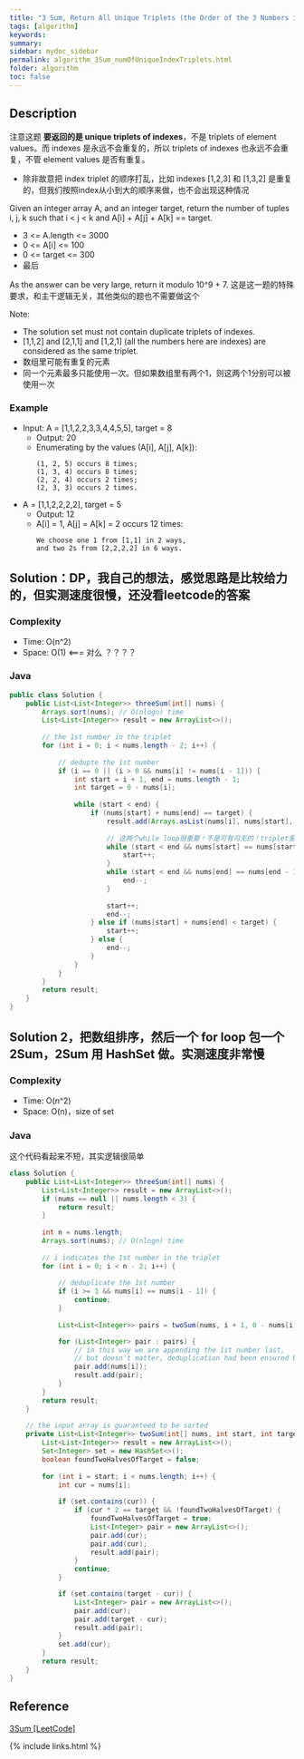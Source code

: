 ```yaml
---
title: "3 Sum, Return All Unique Triplets (the Order of the 3 Numbers in a Triplet Doesn't Matter)"
tags: [algorithm]
keywords:
summary:
sidebar: mydoc_sidebar
permalink: algorithm_3Sum_numOfUniqueIndexTriplets.html                               
folder: algorithm
toc: false
---
```


## Description
注意这题 **要返回的是 unique triplets of indexes**，不是 triplets of element values。而 indexes 是永远不会重复的，所以 triplets of indexes 也永远不会重复，不管 element values 是否有重复。
* 除非故意把 index triplet 的顺序打乱，比如 indexes [1,2,3] 和 [1,3,2] 是重复的，但我们按照index从小到大的顺序来做，也不会出现这种情况

Given an integer array A, and an integer target, return the number of tuples i, j, k  such that i < j < k and A[i] + A[j] + A[k] == target.
* 3 <= A.length <= 3000
* 0 <= A[i] <= 100
* 0 <= target <= 300
* 最后

As the answer can be very large, return it modulo 10^9 + 7. 这是这一题的特殊要求，和主干逻辑无关，其他类似的题也不需要做这个

Note:
* The solution set must not contain duplicate triplets of indexes.
* [1,1,2] and [2,1,1] and [1,2,1] (all the numbers here are indexes) are considered as the same triplet.
* 数组里可能有重复的元素
* 同一个元素最多只能使用一次。但如果数组里有两个1，则这两个1分别可以被使用一次

### Example
* Input: A = [1,1,2,2,3,3,4,4,5,5], target = 8
  * Output: 20
  * Enumerating by the values (A[i], A[j], A[k]):
    ```
    (1, 2, 5) occurs 8 times;
    (1, 3, 4) occurs 8 times;
    (2, 2, 4) occurs 2 times;
    (2, 3, 3) occurs 2 times.
    ```
* A = [1,1,2,2,2,2], target = 5
  * Output: 12
  * A[i] = 1, A[j] = A[k] = 2 occurs 12 times:
    ```
    We choose one 1 from [1,1] in 2 ways,
    and two 2s from [2,2,2,2] in 6 ways.
    ```

## Solution：DP，我自己的想法，感觉思路是比较给力的，但实测速度很慢，还没看leetcode的答案

### Complexity
* Time: O(n^2)
* Space: O(1) <=== 对么 ？？？？

### Java
```java
public class Solution {
    public List<List<Integer>> threeSum(int[] nums) {
        Arrays.sort(nums); // O(nlogn) time
        List<List<Integer>> result = new ArrayList<>(); 
        
        // the 1st number in the triplet
        for (int i = 0; i < nums.length - 2; i++) {
            
            // dedupte the 1st number
            if (i == 0 || (i > 0 && nums[i] != nums[i - 1])) {
                int start = i + 1, end = nums.length - 1;
                int target = 0 - nums[i];
                
                while (start < end) {
                    if (nums[start] + nums[end] == target) {
                        result.add(Arrays.asList(nums[i], nums[start], nums[end]));
                        
                        // 这两个while loop很重要！不是可有可无的！triplet里的后面两个数的去重就靠它了！！
                        while (start < end && nums[start] == nums[start + 1]) {
                            start++;
                        }
                        while (start < end && nums[end] == nums[end - 1]) {
                            end--;
                        }
                        
                        start++;
                        end--;
                    } else if (nums[start] + nums[end] < target) {
                        start++;
                    } else {
                        end--;
                    }
                }
            }
        }
        return result;
    }
}
```

## Solution 2，把数组排序，然后一个 for loop 包一个2Sum，2Sum 用 HashSet 做。实测速度非常慢

### Complexity
* Time: O(n^2)
* Space: O(n)，size of set

### Java
这个代码看起来不短，其实逻辑很简单
```java
class Solution {
    public List<List<Integer>> threeSum(int[] nums) {
        List<List<Integer>> result = new ArrayList<>();
        if (nums == null || nums.length < 3) {
            return result;
        }
        
        int n = nums.length;
        Arrays.sort(nums); // O(nlogn) time
        
        // i indicates the 1st number in the triplet
        for (int i = 0; i < n - 2; i++) {
            
            // deduplicate the 1st number
            if (i >= 1 && nums[i] == nums[i - 1]) {
                continue;
            }
            
            List<List<Integer>> pairs = twoSum(nums, i + 1, 0 - nums[i]);

            for (List<Integer> pair : pairs) {
                // in this way we are appending the 1st number last,
                // but doesn't matter, deduplication had been ensured beforehand
                pair.add(nums[i]);
                result.add(pair);
            }
        }
        return result;
    }
    
    // the input array is guaranteed to be sorted
    private List<List<Integer>> twoSum(int[] nums, int start, int target) {
        List<List<Integer>> result = new ArrayList<>();
        Set<Integer> set = new HashSet<>();
        boolean foundTwoHalvesOfTarget = false;
        
        for (int i = start; i < nums.length; i++) {
            int cur = nums[i];
            
            if (set.contains(cur)) {
                if (cur * 2 == target && !foundTwoHalvesOfTarget) {
                    foundTwoHalvesOfTarget = true;
                    List<Integer> pair = new ArrayList<>();
                    pair.add(cur);
                    pair.add(cur);
                    result.add(pair);
                }
                continue;
            }

            if (set.contains(target - cur)) {
                List<Integer> pair = new ArrayList<>();
                pair.add(cur);
                pair.add(target - cur);
                result.add(pair);
            }
            set.add(cur);
        }
        return result;
    }
}
```

## Reference
[3Sum [LeetCode]](https://leetcode.com/problems/3sum/description/)

{% include links.html %}
